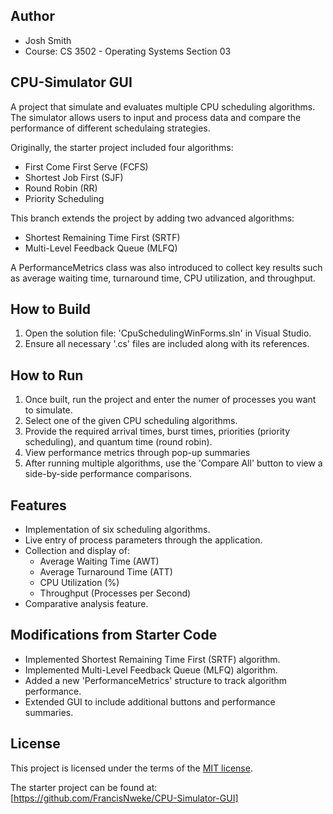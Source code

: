 ## Author
- Josh Smith
- Course: CS 3502 - Operating Systems Section 03

## CPU-Simulator GUI
A project that simulate and evaluates multiple CPU scheduling algorithms. The simulator allows users to input and process data and compare the performance of different schedulaing strategies.

Originally, the starter project included four algorithms:
- First Come First Serve (FCFS)
- Shortest Job First (SJF)
- Round Robin (RR)
- Priority Scheduling

This branch extends the project by adding two advanced algorithms:
- Shortest Remaining Time First (SRTF)
- Multi-Level Feedback Queue (MLFQ)

A PerformanceMetrics class was also introduced to collect key results such as average waiting time, turnaround time, CPU utilization, and throughput.

## How to Build
1. Open the solution file: 'CpuSchedulingWinForms.sln' in Visual Studio.
2. Ensure all necessary '.cs' files are included along with its references.

## How to Run
1. Once built, run the project and enter the numer of processes you want to simulate.
2. Select one of the given CPU scheduling algorithms.
3. Provide the required arrival times, burst times, priorities (priority scheduling), and quantum time (round robin).
4. View performance metrics through pop-up summaries
5. After running multiple algorithms, use the 'Compare All' button to view a side-by-side performance comparisons.

## Features

- Implementation of six scheduling algorithms.
- Live entry of process parameters through the application.
- Collection and display of:
  - Average Waiting Time (AWT)
  - Average Turnaround Time (ATT)
  - CPU Utilization (%)
  - Throughput (Processes per Second)
- Comparative analysis feature.

## Modifications from Starter Code

- Implemented Shortest Remaining Time First (SRTF) algorithm.
- Implemented Multi-Level Feedback Queue (MLFQ) algorithm.
- Added a new 'PerformanceMetrics' structure to track algorithm performance.
- Extended GUI to include additional buttons and performance summaries.

## License
This project is licensed under the terms of the [MIT license](https://choosealicense.com/licenses/mit/).

The starter project can be found at: [https://github.com/FrancisNweke/CPU-Simulator-GUI]

